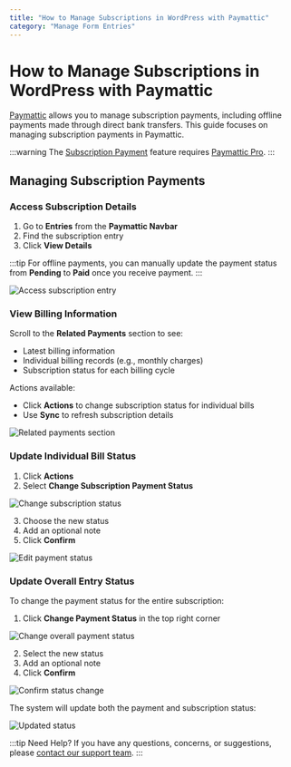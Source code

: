 ```yaml
---
title: "How to Manage Subscriptions in WordPress with Paymattic"
category: "Manage Form Entries"
---
```


# How to Manage Subscriptions in WordPress with Paymattic

[Paymattic](https://paymattic.com/) allows you to manage subscription payments, including offline payments made through direct bank transfers. This guide focuses on managing subscription payments in Paymattic.

:::warning
The [Subscription Payment](/how-to-add-susbcription-payment-item-fields-in-paymattic) feature requires [Paymattic Pro](/how-to-install-and-activate-paymattic-in-wordpress).
:::

## Managing Subscription Payments

### Access Subscription Details

1. Go to **Entries** from the **Paymattic Navbar**
2. Find the subscription entry
3. Click **View Details**

:::tip
For offline payments, you can manually update the payment status from **Pending** to **Paid** once you receive payment.
:::

![Access subscription entry](/images/manage-form-entries/how-to-manage-subscriptions-in-wordpress-with-paymattic/1.-Open-desired-entry-scaled.webp)

### View Billing Information

Scroll to the **Related Payments** section to see:
- Latest billing information
- Individual billing records (e.g., monthly charges)
- Subscription status for each billing cycle

Actions available:
- Click **Actions** to change subscription status for individual bills
- Use **Sync** to refresh subscription details

![Related payments section](/images/manage-form-entries/how-to-manage-subscriptions-in-wordpress-with-paymattic/2.-Related-Payments-scaled.webp)

### Update Individual Bill Status

1. Click **Actions**
2. Select **Change Subscription Payment Status**

![Change subscription status](/images/manage-form-entries/how-to-manage-subscriptions-in-wordpress-with-paymattic/3.-Change-Subscription-Payment-Status.webp)

3. Choose the new status
4. Add an optional note
5. Click **Confirm**

![Edit payment status](/images/manage-form-entries/how-to-manage-subscriptions-in-wordpress-with-paymattic/4.-Edit-Payment-status-pop-up.webp)

### Update Overall Entry Status

To change the payment status for the entire subscription:

1. Click **Change Payment Status** in the top right corner

![Change overall payment status](/images/manage-form-entries/how-to-manage-subscriptions-in-wordpress-with-paymattic/5.-Change-Payment-Status-scaled.webp)

2. Select the new status
3. Add an optional note
4. Click **Confirm**

![Confirm status change](/images/manage-form-entries/how-to-manage-subscriptions-in-wordpress-with-paymattic/6.-Confirm-button.webp)

The system will update both the payment and subscription status:

![Updated status](/images/manage-form-entries/how-to-manage-subscriptions-in-wordpress-with-paymattic/7.-Paid-Status-scaled.webp)

:::tip Need Help?
If you have any questions, concerns, or suggestions, please [contact our support team](https://wpmanageninja.com/support-tickets/).
:::